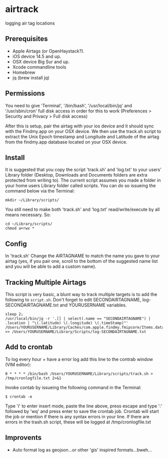 # airtrack
logging air tag locations

## Prerequisites
* Apple Airtags (or OpenHaystack?).
* iOS device 14.5 and up.
* OSX device Big Sur and up.
* Xcode commandline tools
* Homebrew
* jq (brew install jq)

## Permissions
You need to give 'Terminal', '/bin/bash', '/usr/local/bin/jq' and '/usr/sbin/cron' full disk access in order for this to work (Preferences > Security and Privacy > Full disk access)

After this is setup, pair the airtag with your ios device and it should sync with the Findmy.app on your OSX device. We then use the track.sh script to extract the Unix Epoch timestamp and Longitude and Latitude of the airtag from the findmy.app database located on your OSX device.

## Install
It is suggested that you copy the script 'track.sh' and 'log.txt' to your users' Library folder (Desktop, Downloads and Documents folders are extra protected from writing to). The current script assumes you made a folder in your home users Library folder called scripts. You can do so issueing the command below via the Terminal:

```
mkdir ~/Library/scripts/
```

You still need to make both 'track.sh' and 'log.txt' read/write/execute by all means necessary. So: 

```
cd ~/Library/scripts/
chmod a+rwx *
```

## Config
In 'track.sh' Change the AIRTAGNAME to match the name you gave to your airtag (yes, if you pair one, scroll to the bottom of the suggested  name list and you will be able to add a custom name).

## Tracking Multiple Airtags
This script is very basic, a blunt way to track multiple targets is to add the following to `script.sh`. Don't forget to edit SECONDAIRTAGNAME, log-SECONDAIRTAGNAME.txt and YOURUSERNAME variables.

```
sleep 2; 
/usr/local/bin/jq -r '.[] | select(.name == "SECONDAIRTAGNAME") | .location | "\(.latitude) \(.longitude) \(.timeStamp)"' /Users/YOURUSERNAME/Library/Caches/com.apple.findmy.fmipcore/Items.data >> /Users/YOURUSERNAME/Library/Scripts/log-SECONDAIRTAGNAME.txt
```

## Add to crontab
To log every hour + have a error log add this line to the contrab window (VIM editor):

```
0 * * * * /bin/bash /Users/YOURUSERNAME/Library/scripts/track.sh > /tmp/cronlogfile.txt 2>&1
```

Invoke contab by issueing the following command in the Terminal:

```
$ crontab -e
```

Type 'i' to enter insert mode, paste the line above, press escape and type ':' followed by 'wq' and press enter to save the crontab job. Crontab will start the job or mention if there is any syntax errors in your line. If there are errors in the trash.sh script, these will be logged at /tmp/cronlogfile.txt

## Improvents
* Auto format log as geojson...or other 'gis' inspired formats...bweh...

